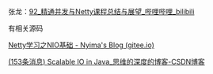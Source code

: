 张龙：[92_精通并发与Netty课程总结与展望_哔哩哔哩_bilibili](https://www.bilibili.com/video/BV1c4411J7Ty?p=92&vd_source=383642096a66f0385ac22b0096523696)

有相关源码

[Netty学习之NIO基础 - Nyima's Blog (gitee.io)](https://nyimac.gitee.io/2021/04/18/Netty学习之NIO基础/#核心方法)

[(153条消息) Scalable IO in Java_思维的深度的博客-CSDN博客](https://blog.csdn.net/skh2015java/article/details/106721630)





